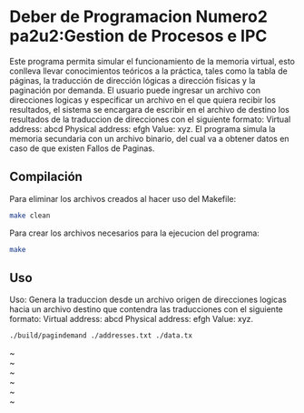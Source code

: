 # Deber de Programacion Numero2  pa2u2:Gestion de Procesos e IPC

Este programa permita simular el funcionamiento de la memoria virtual, esto conlleva llevar conocimientos teóricos a la práctica, tales como la tabla de páginas, la traducción de dirección lógicas a dirección físicas y la paginación por demanda. El usuario puede ingresar un archivo con direcciones logicas y especificar un archivo en el que quiera recibir los resultados, el sistema se encargara de escribir en el archivo de destino los resultados de la traduccion de direcciones con el siguiente formato: Virtual address: abcd Physical address: efgh Value: xyz. El programa simula la memoria secundaria con un archivo binario, del cual va a obtener datos en caso de que existen Fallos de Paginas.


## Compilación

Para eliminar los archivos creados al hacer uso del Makefile:

```bash
make clean
```

Para crear los archivos necesarios para la ejecucion del programa:

```bash
make
```

## Uso

Uso: Genera la traduccion desde un archivo origen de direcciones logicas hacia un archivo destino que contendra las traducciones con el siguiente formato: Virtual address: abcd Physical address: efgh Value: xyz.

```bash
./build/pagindemand ./addresses.txt ./data.tx
```                                                                                                                                                                                                                                                                                                                                                                                                             
~                                                                                                                                                                                                          
~                                                                                                                                                                                                          
~                                                                                                                                                                                                          
~                                                                                                                                                                                                          
~                                                                                                                                                                                                          
~                    
